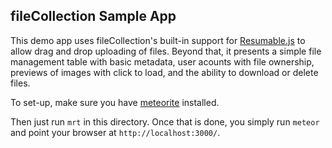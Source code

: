 ## fileCollection Sample App

This demo app uses fileCollection's built-in support for [Resumable.js](http://www.resumablejs.com/) to allow drag and drop uploading of files. Beyond that, it presents a simple file management table with basic metadata, user acounts with file ownership, previews of images with click to load, and the ability to download or delete files.

To set-up, make sure you have [meteorite](https://atmospherejs.com/docs/installing) installed.

Then just run `mrt` in this directory. Once that is done, you simply run `meteor` and point your browser at `http://localhost:3000/`.
